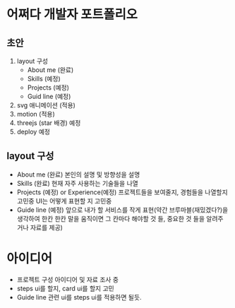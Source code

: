 # 어쩌다 개발자 포트폴리오

## 초안

1. layout 구성
   - About me (완료)
   - Skills (예정)
   - Projects (예정)
   - Guid line (예정)
2. svg 애니메이션 (적용)
3. motion (적용)
4. threejs (star 배경) 예정
5. deploy 예정

## layout 구성

- About me (완료)
  본인의 설명 및 방향성을 설명
- Skills (완료)
  현재 자주 사용하는 기술들을 나열
- Projects (예정) or Experience(예정)
  프로젝트들을 보여줄지, 경험들을 나열할지 고민중
  UI는 어떻게 표현할 지 고민중
- Guide line (예정)
  앞으로 내가 할 서비스를 작게 표현(약간 브루마블(재밌겠다?)을 생각하여 한칸 한칸 말을 움직이면 그 칸마다 해야할 것 들, 중요한 것 들을 알려주거나 자료를 제공)

# 아이디어

- 프로젝트 구성 아이디어 및 자료 조사 중
- steps ui를 할지, card ui를 할지 고민
- Guide line 관련 ui를 steps ui를 적용하면 될듯.
